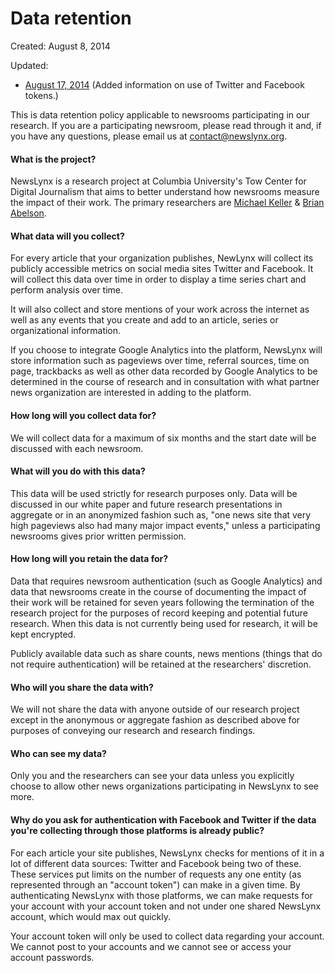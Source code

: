 Data retention
==============

Created: August 8, 2014

Updated: 

* [August 17, 2014](https://github.com/newslynx/data-retention/commit/aede9bd68b087b6a3e32a7767334465987d6624a#diff-d41d8cd98f00b204e9800998ecf8427e) (Added information on use of Twitter and Facebook tokens.)

This is data retention policy applicable to newsrooms participating in our research. If you are a participating newsroom, please read through it and, if you have any questions, please email us at <contact@newslynx.org>.

#### What is the project?

NewsLynx is a research project at Columbia University's Tow Center for Digital Journalism that aims to better understand how newsrooms measure the impact of their work. The primary researchers are [Michael Keller](http://mhkeller.com) & [Brian Abelson](http://brianabelson.com).

#### What data will you collect?

For every article that your organization publishes, NewLynx will collect its publicly accessible metrics on social media sites Twitter and Facebook. It will collect this data over time in order to display a time series chart and perform analysis over time.

It will also collect and store mentions of your work across the internet as well as any events that you create and add to an article, series or organizational information.

If you choose to integrate Google Analytics into the platform, NewsLynx will store information such as pageviews over time, referral sources, time on page, trackbacks as well as other data recorded by Google Analytics to be determined in the course of research and in consultation with what partner news organization are interested in adding to the platform.

#### How long will you collect data for?

We will collect data for a maximum of six months and the start date will be discussed with each newsroom.

#### What will you do with this data?

This data will be used strictly for research purposes only. Data will be discussed in our white paper and future research presentations in aggregate or in an anonymized fashion such as, "one news site that very high pageviews also had many major impact events," unless a participating newsrooms gives prior written permission.

#### How long will you retain the data for?

Data that requires newsroom authentication (such as Google Analytics) and data that newsrooms create in the course of documenting the impact of their work will be retained for seven years following the termination of the research project for the purposes of record keeping and potential future research. When this data is not currently being used for research, it will be kept encrypted.

Publicly available data such as share counts, news mentions (things that do not require authentication) will be retained at the researchers' discretion.

#### Who will you share the data with?

We will not share the data with anyone outside of our research project except in the anonymous or aggregate fashion as described above for purposes of conveying our research and research findings.

#### Who can see my data?

Only you and the researchers can see your data unless you explicitly choose to allow other news organizations participating in NewsLynx to see more.

#### Why do you ask for authentication with Facebook and Twitter if the data you're collecting through those platforms is already public?

For each article your site publishes, NewsLynx checks for mentions of it in a lot of different data sources: Twitter and Facebook being two of these. These services put limits on the number of requests any one entity (as represented through an "account token") can make in a given time. By authenticating NewsLynx with those platforms, we can make requests for your account with your account token and not under one shared NewsLynx account, which would max out quickly.

Your account token will only be used to collect data regarding your account. We cannot post to your accounts and we cannot see or access your account passwords.


